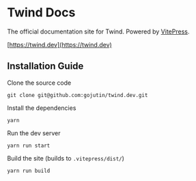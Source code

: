 # Twind Docs

The official documentation site for Twind. Powered by [VitePress](https://vitepress.vuejs.org/).

[https://twind.dev](https://twind.dev)

## Installation Guide

Clone the source code

```
git clone git@github.com:gojutin/twind.dev.git
```

Install the dependencies

```
yarn
```

Run the dev server

```
yarn run start
```

Build the site (builds to `.vitepress/dist/`)

```
yarn run build
```
